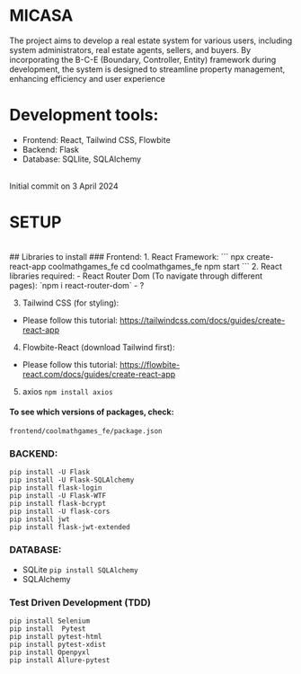 # MICASA
The project aims to develop a real estate system for various users, including system administrators, real estate agents, sellers, and buyers. By incorporating the B-C-E (Boundary, Controller, Entity) framework during development, the system is designed to streamline property management, enhancing efficiency and user experience
<br>
# Development tools:
- Frontend: React, Tailwind CSS, Flowbite
- Backend: Flask
- Database: SQLlite, SQLAlchemy

<br>
Initial commit on 3 April 2024

# SETUP
<br>
## Libraries to install
### Frontend:
1. React Framework:  
```
npx create-react-app coolmathgames_fe
cd coolmathgames_fe
npm start
```
2.  React libraries required:
    - React Router Dom (To navigate through different pages):  
      `npm i react-router-dom`
    - ?
    

3. Tailwind CSS (for styling):  
- Please follow this tutorial: https://tailwindcss.com/docs/guides/create-react-app

4. Flowbite-React (download Tailwind first):
- Please follow this tutorial: https://flowbite-react.com/docs/guides/create-react-app

5. axios
```npm install axios```

#### To see which versions of packages, check:
`frontend/coolmathgames_fe/package.json`

### BACKEND:
```
pip install -U Flask
pip install -U Flask-SQLAlchemy
pip install flask-login
pip install -U Flask-WTF
pip install flask-bcrypt
pip install -U flask-cors
pip install jwt
pip install flask-jwt-extended
```

### DATABASE:
- SQLite
  `pip install SQLAlchemy`
- SQLAlchemy

### Test Driven Development (TDD)
```
pip install Selenium
pip install  Pytest
pip install pytest-html
pip install pytest-xdist
pip install Openpyxl
pip install Allure-pytest
```
 
